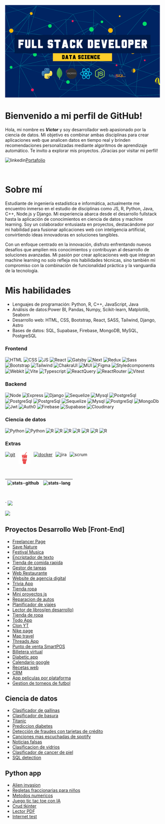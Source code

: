 <div>
   <img  src="./banner.jpg" style="height:300px; width:100%; object-fit:cover; object-position:top;"/>
</div>

# Bienvenido a mi perfil de GitHub!

Hola, mi nombre es **_Victor_** y soy desarrollador web apasionado por la ciencia de datos. Mi objetivo es combinar ambas disciplinas para crear aplicaciones web que analicen datos en tiempo real y brinden recomendaciones personalizadas mediante algoritmos de aprendizaje automático. Te invito a explorar mis proyectos. ¡Gracias por visitar mi perfil!

<p>
   <a href="https://www.linkedin.com/in/victormaye-data-science/">
      <img align="left" alt="linkedin" src="https://img.shields.io/badge/LinkedIn-0077B5?style=for-the-badge&logo=linkedin&logoColor=white" />
   </a>
   <a class="color:red;font-weight:bold" href="https://portfolio-dev-astro.vercel.app">Portafolio</a>
</p>

</br>

<p>
   
# Sobre mí
   
Estudiante de ingeniería estadística e informática, actualmente me encuentro inmerso en el estudio de disciplinas como JS, R, Python, Java, C++, Node.js y Django. Mi experiencia abarca desde el desarrollo fullstack hasta la aplicación de conocimientos en ciencia de datos y machine learning. Soy un colaborador entusiasta en proyectos, destacándome por mi habilidad para fusionar aplicaciones web con inteligencia artificial, convirtiendo ideas innovadoras en soluciones tangibles.

Con un enfoque centrado en la innovación, disfruto enfrentando nuevos desafíos que amplíen mis conocimientos y contribuyan al desarrollo de soluciones avanzadas. Mi pasión por crear aplicaciones web que integran machine learning no solo refleja mis habilidades técnicas, sino también mi compromiso con la combinación de funcionalidad práctica y la vanguardia de la tecnología.

</p>

# Mis habilidades

- Lenguajes de programación: Python, R, C++, JavaScript, Java
- Análisis de datos:Power BI, Pandas, Numpy, Scikit-learn, Matplotlib, Seaborn
- Desarrollo web: HTML, CSS, Bootstrap, React, SASS, Tailwind, Django, Astro
- Bases de datos: SQL, Supabase, Firebase, MongoDB, MySQL, PostgreSQL

<!-- * Machine Learning: Regresión, Clasificación, Agrupamiento, Redes neuronales
* Procesamiento de Lenguaje Natural (NLP): NLTK, Spacy
* Big Data: Hadoop, Spark -->

<p align="left"> 
    <div>
        <h3>Frontend</h3>
        <img align="center" alt="HTML" height="50" width="50" src="https://cdn.jsdelivr.net/gh/lgcarlinf/cdnTest/assets/html5.svg">
        <img align="center" alt="CSS" height="50" width="50" src="https://cdn.jsdelivr.net/gh/lgcarlinf/cdnTest/assets/css.svg">
        <img align="center" alt="JS" height="50" width="50" src="https://cdn.jsdelivr.net/gh/lgcarlinf/cdnTest/assets/javascript.svg">
        <img align="center" alt="React" height="50" width="50" src="https://cdn.jsdelivr.net/gh/lgcarlinf/cdnTest/assets/react.svg">
        <img align="center" alt="Gatsby" height="50" width="50" src="https://cdn.jsdelivr.net/gh/lgcarlinf/cdnTest/assets/astro.svg">
        <img align="center" alt="Next" height="50" width="50" src="https://cdn.jsdelivr.net/gh/lgcarlinf/cdnTest/assets/nextjs.svg">
        <img align="center" alt="Redux" height="50" width="50" src="https://cdn.jsdelivr.net/gh/lgcarlinf/cdnTest/assets/redux.svg">
        <img align="center" alt="Sass" height="50" width="50" src="https://cdn.jsdelivr.net/gh/lgcarlinf/cdnTest/assets/sass.svg">
        <img align="center" alt="Bootstrap" height="50" width="50" src="https://cdn.jsdelivr.net/gh/lgcarlinf/cdnTest/assets/bootstrap.svg">
        <img align="center" alt="Tailwind" height="50" width="50" src="https://cdn.jsdelivr.net/gh/lgcarlinf/cdnTest/assets/tailwindcss.svg">
        <img align="center" alt="ChakraUI" height="50" width="50" src="https://cdn.jsdelivr.net/gh/lgcarlinf/cdnTest/assets/chakra-ui.svg">
        <img align="center" alt="MUI" height="50" width="50" src="https://cdn.jsdelivr.net/gh/lgcarlinf/cdnTest/assets/materialui.svg">
        <img align="center" alt="Figma" height="50" width="50" src="https://cdn.jsdelivr.net/gh/lgcarlinf/cdnTest/assets/figma.svg">
        <img align="center" alt="Styledcomponents" height="50" width="50" src="https://cdn.jsdelivr.net/gh/lgcarlinf/cdnTest/assets/styledcomponents.svg">
        <img align="center" alt="Webkit" height="50" width="50" src="https://cdn.jsdelivr.net/gh/lgcarlinf/cdnTest/assets/webkit.svg">
        <img align="center" alt="Vite" height="50" width="50" src="https://cdn.jsdelivr.net/gh/lgcarlinf/cdnTest/assets/vitejs.svg">
        <img align="center" alt="Typescript" height="50" width="50" src="https://cdn.jsdelivr.net/gh/lgcarlinf/cdnTest/assets/typescript.svg">
        <img align="center" alt="ReactQuery" height="50" width="50" src="https://cdn.jsdelivr.net/gh/lgcarlinf/cdnTest/assets/reactquery.svg">
        <img align="center" alt="ReactRouter" height="50" width="50" src="https://cdn.jsdelivr.net/gh/lgcarlinf/cdnTest/assets/reactrouter.svg">
        <img align="center" alt="Vitest" height="50" width="50" src="https://cdn.jsdelivr.net/gh/lgcarlinf/cdnTest/assets/vitest.svg">
    </div>
    <div>
        <h3>Backend</h3>
        <img align="center" alt="Node" height="50" width="50" src="https://cdn.jsdelivr.net/gh/lgcarlinf/cdnTest/assets/nodejs.svg">
        <img align="center" alt="Express" height="50" width="50" src="https://cdn.jsdelivr.net/gh/lgcarlinf/cdnTest/assets/expressjs_dark.svg">
        <img align="center" alt="Django" height="55" width="55" src="https://cdn.jsdelivr.net/gh/lgcarlinf/cdnTest/assets/python.svg">
        <img align="center" alt="Sequelize" height="50" width="50" src="https://cdn.jsdelivr.net/gh/lgcarlinf/cdnTest/assets/django.svg">
        <img align="center" alt="Mysql" height="50" width="50" src="https://cdn.jsdelivr.net/gh/lgcarlinf/cdnTest/assets/fastapi.svg">
        <img align="center" alt="PostgreSql" height="50" width="50" src="https://cdn.jsdelivr.net/gh/lgcarlinf/cdnTest/assets/c++.svg">
        <img align="center" alt="PostgreSql" height="50" width="50" src="https://cdn.jsdelivr.net/gh/lgcarlinf/cdnTest/assets/java.svg">
        <img align="center" alt="PostgreSql" height="50" width="50" src="https://cdn.jsdelivr.net/gh/lgcarlinf/cdnTest/assets/php.svg">
        <img align="center" alt="Sequelize" height="50" width="50" src="https://cdn.jsdelivr.net/gh/lgcarlinf/cdnTest/assets/sequelize.svg">
        <img align="center" alt="Mysql" height="50" width="50" src="https://cdn.jsdelivr.net/gh/lgcarlinf/cdnTest/assets/mysql.svg">
        <img align="center" alt="PostgreSql" height="50" width="50" src="https://cdn.jsdelivr.net/gh/lgcarlinf/cdnTest/assets/postgresql.svg">
        <img align="center" alt="MongoDb" height="50" width="50" src="https://cdn.jsdelivr.net/gh/lgcarlinf/cdnTest/assets/mongodb.svg">
        <img align="center" alt="Jwt" height="50" width="50" src="https://cdn.jsdelivr.net/gh/lgcarlinf/cdnTest/assets/jwt.svg">
        <img align="center" alt="Auth0" height="50" width="50" src="https://cdn.jsdelivr.net/gh/lgcarlinf/cdnTest/assets/auth0.svg">
        <img align="center" alt="Firebase" height="50" width="50" src="https://cdn.jsdelivr.net/gh/lgcarlinf/cdnTest/assets/firebase.svg">
        <img align="center" alt="Supabase" height="50" width="50" src="https://cdn.jsdelivr.net/gh/lgcarlinf/cdnTest/assets/supabase.svg">
        <img align="center" alt="Cloudinary" height="50" width="50" src="https://cdn.jsdelivr.net/gh/lgcarlinf/cdnTest/assets/cloudinary.svg">
    </div>
    <div class="background:#fff; color:#fff">
        <h3>Ciencia de datos</h3>
        <img align="center" alt="Python" height="50" width="50" src="https://cdn.jsdelivr.net/gh/lgcarlinf/cdnTest/assets/python.svg">
        <img align="center" alt="Python" height="50" width="50" src="https://upload.wikimedia.org/wikipedia/commons/thumb/3/38/Jupyter_logo.svg/1200px-Jupyter_logo.svg.png">
        <img align="center" alt="R" height="50" width="50" src="https://upload.wikimedia.org/wikipedia/commons/thumb/1/1b/R_logo.svg/724px-R_logo.svg.png">
        <img align="center" alt="R" height="50" width="90" src="https://upload.wikimedia.org/wikipedia/commons/thumb/e/ed/Pandas_logo.svg/1280px-Pandas_logo.svg.png">
        <img align="center" alt="R" height="50" width="50" src="https://upload.wikimedia.org/wikipedia/commons/thumb/2/2d/Tensorflow_logo.svg/957px-Tensorflow_logo.svg.png">
        <img align="center" alt="R" height="50" width="80" src="https://upload.wikimedia.org/wikipedia/commons/thumb/3/31/NumPy_logo_2020.svg/1200px-NumPy_logo_2020.svg.png">
        <img align="center" alt="R" height="50" width="90" src="https://logohistory.net/wp-content/uploads/2023/05/Power-BI-Symbol.png">
        <img align="center" alt="R" height="45" width="80" src="https://upload.wikimedia.org/wikipedia/commons/thumb/0/05/Scikit_learn_logo_small.svg/1200px-Scikit_learn_logo_small.svg.png">
        <img align="center" alt="R" height="45" width="80" src="https://www.svgrepo.com/show/331760/sql-database-generic.svg">
    </div>
    <div>
        <h3>Extras</h3>
        <div style="display:flex;gap:10px;">
            <a href="https://git-scm.com/" target="_blank" rel="noreferrer"> <img src="https://www.vectorlogo.zone/logos/git-scm/git-scm-icon.svg" alt="git" width="40" height="40"/> </a>
            <a href="https://gulpjs.com" target="_blank" rel="noreferrer"> <img src="https://raw.githubusercontent.com/devicons/devicon/master/icons/gulp/gulp-plain.svg" alt="gulp" width="40" height="40"/> </a>
            <a href="https://www.docker.com/" target="_blank" rel="noreferrer"> <img src="https://www.vectorlogo.zone/logos/docker/docker-icon.svg" alt="docker" width="40" height="40"/></a>
            <a> <img src="https://img.shields.io/badge/Jira-0052CC?style=for-the-badge&logo=jira&logoColor=white" alt="jira" width="80" height="40"/></a>
            <a> <img src="https://img.shields.io/badge/Scrum-000000?style=for-the-badge&logo=scrum&logoColor=white" alt="scrum" width="80" height="40"/></a>
        </div>
    </div>

</p>

<br/>

| ![stats-github](https://github-readme-stats.vercel.app/api?username=valec3&show_icons=true&include_all_commits=true&theme=algolia) | ![stats-lang](<https://github-readme-stats.vercel.app/api/top-langs/?username=valec3&layout=compact&theme=radical&hide=jupyter%20notebook,jupyter%20notebook%20(ipython),html>) |
| ---------------------------------------------------------------------------------------------------------------------------------- | ------------------------------------------------------------------------------------------------------------------------------------------------------------------------------- |

<br/>

<p align="left"><a href`="#">`
  <img src="https://github-profile-trophy.vercel.app/?username=valec3&margin-w=28&margin-h=15&theme=nord" />
</p>

<img src="https://media2.giphy.com/media/QssGEmpkyEOhBCb7e1/giphy.gif?cid=ecf05e47a0n3gi1bfqntqmob8g9aid1oyj2wr3ds3mg700bl&rid=giphy.gif" width ="25">

## Proyectos Desarrollo Web [Front-End]

- [Freelancer Page](https://github.com/valec3/Freelancer-Basico)
- [Save Nature](https://github.com/valec3/Save-Nature.github.io)
- [Festival Musica](https://github.com/valec3/FestivalMusic)
- [Encriptador de texto](https://github.com/valec3/Encriptador.github.io)
- [Tienda de comida rapida](https://github.com/valec3/store-food)
- [Gestor de tareas](https://github.com/valec3/Gestor_de_tareas)
- [Web Restaurante](https://github.com/valec3/restaurant-website-pjt)
- [Website de agencia digital](https://github.com/valec3/Agencia_Digital)
- [Trivia App](https://github.com/valec3/trivia_app)
- [Tienda ropa](https://github.com/valec3/Tienda_ropa)
- [Mini proyectos js](https://github.com/valec3/Mini-Proyectos-JS)
- [Reparacion de autos](https://github.com/valec3/Repair_Auto)
- [Planificador de viajes](https://github.com/valec3/invent_website_app_TripIt)
- [Lector de libros(en desarrollo)](https://github.com/valec3/libros_oreilly)
- [Tienda de ropa](https://github.com/valec3/Tienda_ropa)
- [Todo App](https://github.com/valec3/TodoAppReact)
- [Clon YT](https://github.com/valec3/YT-clone)
- [Nike page](https://github.com/valec3/Nike-web-clon)
- [Map travel](#)
- [Threads App](https://github.com/valec3/clon-ThreadsApp)
- [Punto de venta SmartPOS](https://pos-restaurant-knia.vercel.app/)
- [Billetera virtual](https://anderson.d301togxhux3st.amplifyapp.com)
- [Diabetic app](https://diabetes-help-app.vercel.app/)
- [Calendario google](https://calendar-react-dusky.vercel.app/calendar)
- [Recetas web](https://recipes-site-ten.vercel.app/)
- [CRM]()
- [App peliculas por plataforma](https://s12-07-n-node-react.vercel.app/)
- [Gestion de torneos de futbol]()

## Ciencia de datos

- [Clasificador de gallinas](https://github.com/valec3/clasificador_gallinas)
- [Clasificador de basura](https://github.com/valec3/clasificador_basura)
- [Titanic](https://github.com/valec3/Titanic_DA)
- [Prediccion diabetes](#)
- [Detección de fraudes con tarjetas de crédito](#)
- [Canciones mas escuchadas de spotify](#)
- [Noticias falsas](#)
- [Clasificacion de vidrios](https://github.com/valec3/glass_clasification)
- [Clasificador de cancer de piel](https://skincancer-ebtmaenvnhqqg6inxpr6fh.streamlit.app/)
- [SQL detection]()

## Python app

- [Alien invasion](https://github.com/valec3/Python-Alien-Invasion)
- [Regletas fraccionarias para niños](https://github.com/valec3/Game_py_Regletas_fraccionarias)
- [Metodos numericos](https://github.com/valec3/methods_numeric)
- [Juego tic tac toe con IA](https://github.com/valec3/IA_TicTacToe)
- [Crud tkinter](#)
- [Lector PDF](#)
- [Internet test](#)
